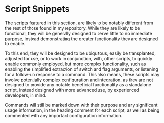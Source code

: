 # Script Snippets
The scripts featured in this section, are likely to be notably different from the rest of those found in my repository.
While they are likely to be functional, they will be generally designed to serve little to no immediate purpose, instead demonstrating the greater functionality they are designed to enable.

To this end, they will be designed to be ubiquitous, easily be transplanted, adjusted for use, or to work in conjunction, with, other scripts, to quickly enable commonly employed, but more complex functionality, such as enabling the simplified extraction of switch and flag arguments, or listening for a follow-up response to a command.
This also means, these scripts may involve potentially complex configuration and integration, as they are not designed to provide any notable beneficial functionality as a standalone script, instead designed with more advanced use, by experienced developers, in mind.

Commands will still be marked down with their purpose and any significant usage information, in the heading comment for each script, as well as being commented with any important configuration information.
